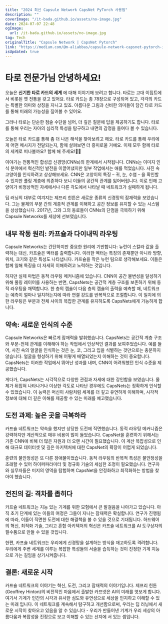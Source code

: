 ```yaml
---
title: "2024 최신 Capsule Network CapsNet PyTorch 사용법"
description: ""
coverImage: "/it-bada.github.io/assets/no-image.jpg"
date: 2024-07-07 22:48
ogImage:
  url: /it-bada.github.io/assets/no-image.jpg
tag: Tech
originalTitle: "Capsule Network | CapsNet Pytorch"
link: "https://medium.com/@m-aliabbas/capsule-network-capsnet-pytorch-in-story-form-72a71cf89b55"
isUpdated: true
---
```


# 타로 전문가님 안녕하세요!

오늘은 **신기한 타로 카드의 세계** 에 대해 이야기해 보려고 합니다. 타로는 고대 이집트에서 비롯된 옛 전통을 갖고 있어요. 타로 카드는 총 78장으로 구성되어 있고, 각각의 카드는 특별한 의미와 상징을 지니고 있죠. 아름다운 그림과 신비한 의미들이 담긴 타로 카드를 통해 미래의 가능성을 짚어볼 수 있어요.

그러나 타로는 단순한 점술 수단을 넘어, 더 깊은 질문에 답을 제공하기도 합니다. 타로를 통해 우리는 자아의 심리적 특성을 탐구하고 내면의 감정을 들여다 볼 수 있습니다.

오늘은 타로 카드를 통해 좀 더 나은 해석을 찾아보려고 해요. 타로 카드를 통해 우리에게 어떤 메시지가 전달되는지, 함께 살펴보면 더 흥미로울 거예요. 이제 모두 함께 타로의 세계로 떠나볼까요? 함께 해 주세요!🔮✨

<div class="content-ad"></div>

이야기는 전통적인 합성곱 신경망(CNNs)의 한계에서 시작됩니다. CNNs는 이미지 인식 분야에서 혁신적인 발전을 이끌어냈지만 일부 작업에서는 애를 먹었습니다. 사진 속 고양이를 인식하려고 상상해보세요. CNN은 고양이의 특징 – 귀, 눈, 수염 – 을 확인할 수 있지만 풀링 계층에 의존하다 보니 이들의 공간적 관계를 잃어버립니다. 이로 인해 고양이가 비정상적인 자세에서나 다른 각도에서 나타날 때 네트워크가 실패하게 됩니다.

딥 러닝의 대부로 여겨지는 제프리 힌튼은 새로운 종류의 신경망의 잠재력을 보았습니다. 그는 물체의 부분 간의 계층적 관계를 이해하고 공간 정보를 유지할 수 있는 시스템을 상상했습니다. 2017년, 그와 그의 동료들이 CNNs의 단점을 극복하기 위해 Capsule Networks를 세상에 선보였습니다.

## 내부 작동 원리: 카프슐과 다이내믹 라우팅

Capsule Networks는 간단하지만 중요한 원리에 기반합니다: 뉴런이 스칼라 값을 출력하는 대신, 카프슐은 벡터를 출력합니다. 이러한 벡터는 특징의 존재뿐만 아니라 방향, 위치, 크기와 같은 특성도 나타냅니다. 카프슐을 작은 뉴런 팀으로 생각해보세요. 이들은 함께 일해 특징을 더 자세히 이해하려고 노력하는 것입니다.

<div class="content-ad"></div>

하지만 실제 마법은 동적 라우팅 메커니즘에 있습니다. CNN이 공간 불변성을 달성하기 위해 풀링 레이어를 사용하는 반면, CapsNets는 공간적 계층 구조를 보존하기 위해 동적 라우팅을 채택합니다. 한 층의 캡슐이 다음 층의 캡슐의 출력을 예측할 때, 네트워크는 예측이 얼마나 일치하는지에 따라 연결 강도를 반복적으로 조절합니다. 이 일치에 의한 라우팅은 부분과 전체 사이의 복잡한 관계를 유지하도록 CapsNets에게 가능하게 합니다.

## 약속: 새로운 인식의 수준

Capsule Networks은 빠르게 잠재력을 발휘했습니다. CapsNets는 공간적 계층 구조와 부분-전체 관계를 이해해야 하는 작업에서 인상적인 결과를 보여주었습니다. 예를 들어, 사진 속의 얼굴을 인식하는 것은 눈, 코, 그리고 입을 식별하는 것만으로는 충분하지 않습니다. 얼굴을 형성하기 위해 어떻게 배열되었는지 이해하는 것이 중요합니다. CapsNets는 이러한 작업에서 뛰어난 성과를 내며, CNN이 어려워했던 인식 수준을 제공했습니다.

게다가, CapsNets는 시각적으로 다양한 관점과 자세에 대한 강인함을 보였습니다. 물체가 뒤집혀 나타나거나 이상한 각도로 나타난 경우에도 CapsNets는 정확하게 인식할 수 있었습니다. 이 능력은 머신이 사람처럼 세계를 더 깊고 유연하게 이해하며, 시각적 정보에 대해 더 깊은 이해를 제공할 수 있는 미래를 예고했습니다.

<div class="content-ad"></div>

## 도전 과제: 높은 곳을 극복하라

카프슐 네트워크는 약속을 했지만 상당한 도전에 직면했습니다. 동적 라우팅 메커니즘은 강력하지만 계산적으로 매우 비용이 많이 들었습니다. CapsNet을 훈련하기 위해서는 기존 CNN에 비해 더 많은 자원과 더 오랜 시간이 필요했습니다. 이 계산 복잡성으로 인해 대규모 데이터셋 및 깊은 아키텍처에 대한 CapsNet의 확장이 어렵게 되었습니다.

훈련의 불안정성은 또 다른 장애물이었습니다. 동적 라우팅의 반복적 특성은 불안정성을 초래할 수 있어 하이퍼파라미터 및 정규화 기술의 세심한 조정이 필요했습니다. 연구자와 실무자들은 미지의 영역을 탐험하며 CapsNet을 안정화하고 최적화하는 방법을 찾아야 했습니다.

## 전진의 길: 격차를 좁히다

<div class="content-ad"></div>

카프슐 네트워크는 지능 있는 기계를 위한 모험에서 큰 발걸음을 나아가고 있습니다. 아직 초기 단계에 있는 이들의 여정은 그들이 지니는 잠재력은 확실합니다. 연구가 진행됨에 따라, 이들이 직면한 도전에 대한 해결책을 볼 수 있을 것으로 기대됩니다. 하드웨어의 혁신, 최적화 기술, 그리고 혼합 아키텍처의 혁신은 카프슐 네트워크를 AI 도구상자의 필수품으로 만들 수 있을 것입니다.

한편, 카프슐 네트워크는 우리에게 신경망을 설계하는 방식을 재고하도록 격려합니다. 우리에게 주변 세계를 이루는 복잡한 특성들의 서술을 습득하는 것이 진정한 기계 지능으로 가는 길임을 상기시켜줍니다.

## 결론: 새로운 시작

카프슐 네트워크의 이야기는 혁신, 도전, 그리고 잠재력의 이야기입니다. 제프리 힌튼(Geoffrey Hinton)의 비전적인 마음에서 출발한 카프넷은 AI의 미래를 엿보게 합니다. 여기서 기계가 인간의 시각과 유사한 심도와 유연성으로 세상을 인지하고 이해할 수 있는 미래 입니다. 이 네트워크를 계속해서 탐구하고 개선함으로써, 우리는 딥 러닝에서 새로운 시작이 찾아오고 있음을 알 수 있습니다 - 우리가 만들어낸 기계가 우리 세상의 아름다움과 복잡성을 진정으로 보고 이해할 수 있는 선지에 서 있는 셈입니다.
